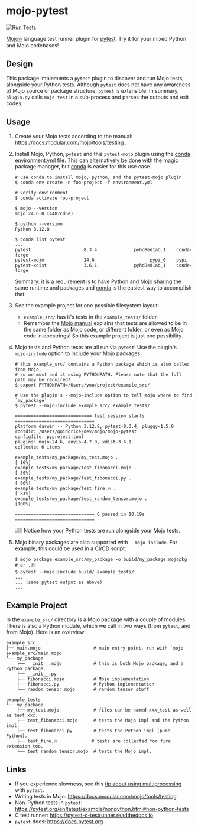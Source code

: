 # mojo-pytest

[![Run Tests](https://github.com/guidorice/mojo-pytest/actions/workflows/test.yml/badge.svg)](https://github.com/guidorice/mojo-pytest/actions/workflows/test.yml)

[Mojo🔥](https://docs.modular.com/mojo/manual) language test runner plugin for [pytest](https://docs.pytest.org). Try it for
your mixed Python and Mojo codebases!

## Design

This package implements a `pytest` plugin to discover and run Mojo tests, alongside your Python tests. Although `pytest`
does not have any awareness of Mojo source or package structure, `pytest` is extensible. In summary, `plugin.py` calls
`mojo test` in a sub-process and parses the outputs and exit codes.

## Usage

1. Create your Mojo tests according to the manual: https://docs.modular.com/mojo/tools/testing .

2. Install Mojo, Python, `pytest` and this `pytest-mojo` plugin using the [conda](https://docs.anaconda.com/miniconda/)
 [environment.yml](environment.yml) file. This can alternatively be done with the [magic](https://docs.modular.com/magic/)
 package manager, but [conda](https://docs.anaconda.com/miniconda/) is easier for this use case.

    ```shell
    # use conda to install mojo, python, and the pytest-mojo plugin.
    $ conda env create -n foo-project -f environment.yml 

    # verify environment
    $ conda activate foo-project

    $ mojo --version
    mojo 24.6.0 (4487cd6e)

    $ python --version
    Python 3.12.8

    $ conda list pytest
    ...
    pytest                    8.3.4              pyhd8ed1ab_1    conda-forge
    pytest-mojo               24.6                     pypi_0    pypi
    pytest-xdist              3.6.1              pyhd8ed1ab_1    conda-forge
    ```

    Summary: it is a requirement is to have Python and Mojo sharing the same runtime and packages and
    [conda](https://docs.anaconda.com/miniconda/) is the easiest way to accomplish that.

3. See the example project for one possible filesystem layout:
    - `example_src/` has it's tests in the `example_tests/` folder.
    - Remember the [Mojo manual](https://docs.modular.com/mojo/manual) explains
    that tests are allowed to be in the same folder as Mojo code, or different folder, or even as Mojo code in
    docstrings! So this example project is just one possibility.
4. Mojo tests and Python tests are all run via `pytest`! Use the plugin's `--mojo-include` option to include your
   Mojo packages.

    ```shell
    # this example_src/ contains a Python package which is also called from Mojo,
    # so we must add it using PYTHONPATH. Please note that the full path may be required!
    $ export PYTHONPATH=/Users/you/project/example_src/

    # Use the plugin's --mojo-include option to tell mojo where to find `my_package`
    $ pytest --mojo-include example_src/ example_tests/

    ============================= test session starts ==============================
    platform darwin -- Python 3.12.8, pytest-8.3.4, pluggy-1.5.0
    rootdir: /Users/guidorice/dev/mojo/mojo-pytest
    configfile: pyproject.toml
    plugins: mojo-24.6, anyio-4.7.0, xdist-3.6.1
    collected 6 items                                                              

    example_tests/my_package/my_test.mojo .                                  [ 16%]
    example_tests/my_package/test_fibonacci.mojo ..                          [ 50%]
    example_tests/my_package/test_fibonacci.py .                             [ 66%]
    example_tests/my_package/test_fire.🔥 .                                  [ 83%]
    example_tests/my_package/test_random_tensor.mojo .                       [100%]

    ============================== 6 passed in 18.19s ==============================
    ```

    👆🏽 Notice how your Python tests are run alongside your Mojo tests.

5. Mojo binary packages are also supported with `--mojo-include`. For example, this could be used in a CI/CD script:

    ```shell
    $ mojo package example_src/my_package -o build/my_package.mojopkg  # or .📦
    $ pytest --mojo-include build/ example_tests/
    ... 
    ... (same pytest output as above)
    ...
    ```


## Example Project

In the `example_src/` directory is a Mojo package with a couple of modules. There is also a Python module, which we call
in two ways (from `pytest`, and from Mojo). Here is an overview:

```shell
example_src
├── main.mojo                    # main entry point. run with `mojo example_src/main.mojo`
└── my_package
    ├── __init__.mojo            # this is both Mojo package, and a Python package.
    ├── __init__.py
    ├── fibonacci.mojo           # Mojo implementation
    ├── fibonacci.py             # Python implementation
    └── random_tensor.mojo       # random tensor stuff

example_tests
└── my_package
    ├── my_test.mojo             # files can be named xxx_test as well as test_xxx.
    ├── test_fibonacci.mojo      # tests the Mojo impl and the Python impl.
    ├── test_fibonacci.py        # tests the Python impl (pure Python).
    ├── test_fire.🔥             # tests are collected for fire extension too.
    └── test_random_tensor.mojo  # tests the Mojo impl.
```

## Links

- If you experience slowness, see this
    [tip about using multiprocessing]( https://github.com/guidorice/mojo-pytest/wiki#2024-07-17-here-is-a-performance-tip) with `pytest`.
- Writing tests in Mojo: https://docs.modular.com/mojo/tools/testing
- Non-Python tests in `pytest`:  https://pytest.org/en/latest/example/nonpython.html#non-python-tests
- C test runner: https://pytest-c-testrunner.readthedocs.io
- `pytest` docs: https://docs.pytest.org
